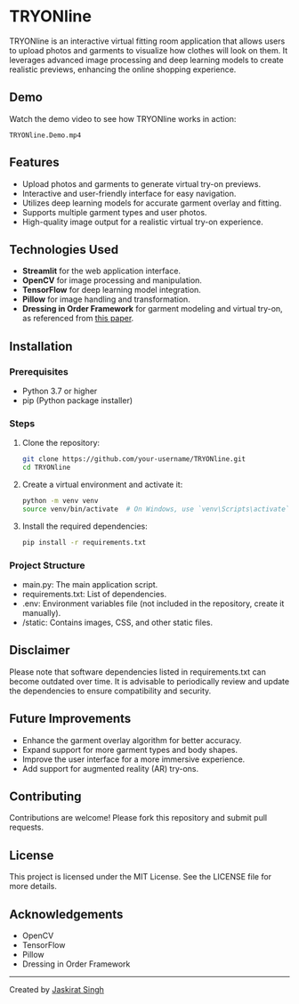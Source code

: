 # TRYONline

TRYONline is an interactive virtual fitting room application that allows users to upload photos and garments to visualize how clothes will look on them. It leverages advanced image processing and deep learning models to create realistic previews, enhancing the online shopping experience.

## Demo

Watch the demo video to see how TRYONline works in action:

`TRYONline.Demo.mp4`

## Features

- Upload photos and garments to generate virtual try-on previews.
- Interactive and user-friendly interface for easy navigation.
- Utilizes deep learning models for accurate garment overlay and fitting.
- Supports multiple garment types and user photos.
- High-quality image output for a realistic virtual try-on experience.

## Technologies Used

- **Streamlit** for the web application interface.
- **OpenCV** for image processing and manipulation.
- **TensorFlow** for deep learning model integration.
- **Pillow** for image handling and transformation.
- **Dressing in Order Framework** for garment modeling and virtual try-on, as referenced from [this paper](https://github.com/cuiaiyu/dressing-in-order).

## Installation

### Prerequisites

- Python 3.7 or higher
- pip (Python package installer)

### Steps

1. Clone the repository:

   ```bash
   git clone https://github.com/your-username/TRYONline.git
   cd TRYONline
   
2. Create a virtual environment and activate it:

    ```bash
    python -m venv venv
    source venv/bin/activate  # On Windows, use `venv\Scripts\activate`
    ```

3. Install the required dependencies:

    ```bash
    pip install -r requirements.txt
    ```

### Project Structure
- main.py: The main application script.
- requirements.txt: List of dependencies.
- .env: Environment variables file (not included in the repository, create it manually).
- /static: Contains images, CSS, and other static files.

## Disclaimer
Please note that software dependencies listed in requirements.txt can become outdated over time. It is advisable to periodically review and update the dependencies to ensure compatibility and security.

## Future Improvements
- Enhance the garment overlay algorithm for better accuracy.
- Expand support for more garment types and body shapes.
- Improve the user interface for a more immersive experience.
- Add support for augmented reality (AR) try-ons.

## Contributing
Contributions are welcome! Please fork this repository and submit pull requests.

## License
This project is licensed under the MIT License. See the LICENSE file for more details.

## Acknowledgements 
- OpenCV
- TensorFlow
- Pillow
- Dressing in Order Framework
  
----
Created by [Jaskirat Singh](https://Github.com/Jaxkirat)
